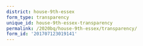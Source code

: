 ```yaml
---
district: house-9th-essex
form_type: transparency
unique_id: house-9th-essex-transparency
permalink: /2020bq/house-9th-essex/transparency/
form_id: '201707123019141'
---
```

